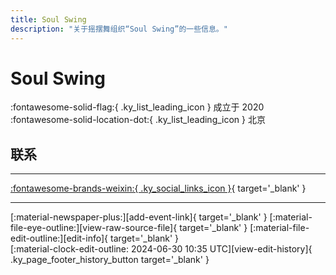 ```yaml
---
title: Soul Swing
description: "关于摇摆舞组织“Soul Swing”的一些信息。"
---
```


# Soul Swing

:fontawesome-solid-flag:{ .ky_list_leading_icon } 成立于 2020  
:fontawesome-solid-location-dot:{ .ky_list_leading_icon } 北京  


## 联系


---

 [:fontawesome-brands-weixin:{ .ky_social_links_icon }](# "SOUL SWING"){ target='_blank' }

---

<div class="ky_page_footer" markdown>
<div class="ky_page_footer_trailing" markdown="span">
[:material-newspaper-plus:][add-event-link]{ target='_blank' }
[:material-file-eye-outline:][view-raw-source-file]{ target='_blank' }
[:material-file-edit-outline:][edit-info]{ target='_blank' }
</div>
<div class="ky_page_footer_leading" markdown="span">
[:material-clock-edit-outline: 2024-06-30 10:35 UTC][view-edit-history]{ .ky_page_footer_history_button target='_blank' }
</div>
</div>

[add-event-link]: https://github.com/swingdance/events/issues/new?assignees=&labels=add+event&projects=&template=02-add_entity.yml&title=%5Bcn%5D%20%3CName%3E&region=cn&province=Beijing&city=Beijing&org_id=soul-swing "添加活动"
[view-raw-source-file]: https://github.com/swingdance/orgs/blob/main/cn/soul-swing.json "查看原始源文件"
[edit-info]: https://github.com/swingdance/orgs/issues/new?assignees=&labels=update+org&projects=&template=03-update_entity.yml&title=%5Bcn%5D%20Soul%20Swing&region=cn&id=soul-swing&name=Soul%20Swing "编辑信息"

[view-edit-history]: https://github.com/swingdance/orgs/commits/main/cn/soul-swing.json "查看编辑历史"
